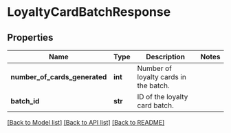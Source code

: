 # LoyaltyCardBatchResponse

## Properties
Name | Type | Description | Notes
------------ | ------------- | ------------- | -------------
**number_of_cards_generated** | **int** | Number of loyalty cards in the batch. | 
**batch_id** | **str** | ID of the loyalty card batch. | 

[[Back to Model list]](../README.md#documentation-for-models) [[Back to API list]](../README.md#documentation-for-api-endpoints) [[Back to README]](../README.md)


